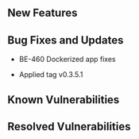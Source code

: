 
<!-- (SPDX-License-Identifier: CC-BY-4.0) -->  <!-- Ensure there is a newline before, and after, this line -->

## New Features

## Bug Fixes and Updates

 * BE-460 Dockerized app fixes

 * Applied tag v0.3.5.1

## Known Vulnerabilities

## Resolved Vulnerabilities
